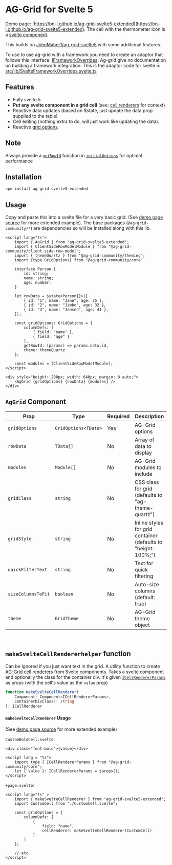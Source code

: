 # AG-Grid for Svelte 5

Demo page: [https://bn-l.github.io/ag-grid-svelte5-extended](https://bn-l.github.io/ag-grid-svelte5-extended). The cell with the thermometer icon is a [svelte component](src/routes/BoldCell.svelte).

This builds on [JohnMaher1/ag-grid-svelte5](https://github.com/JohnMaher1/ag-grid-svelte5) with some additional features.

To use to use ag-grid with a framework you need to create an adaptor that follows this interface: [IFrameworkOverrides](https://github.com/ag-grid/ag-grid/blob/424be7dcadf9b964056ee8c451af9b041ce8877a/packages/ag-grid-community/src/interfaces/iFrameworkOverrides.ts#L7). Ag-grid give no documentation on building a framework integration. This is the adaptor code for svelte 5: [src/lib/SvelteFrameworkOverrides.svelte.ts](src/lib/SvelteFrameworkOverrides.svelte.ts)


## Features

- Fully svelte 5
- **Put any svelte component in a grid cell** (see: [cell renderers](https://www.ag-grid.com/javascript-data-grid/component-cell-renderer/) for context)
- Reactive data updates (based on $state, just update the data prop supplied to the table)
- Cell editing (nothing extra to do, will just work like updating the data).
- Reactive [grid options](https://www.ag-grid.com/javascript-data-grid/grid-options/).

## Note

Always provide a [`getRowId`](https://www.ag-grid.com/javascript-data-grid/grid-options/#reference-rowModels-getRowId) function in [`initialOptions`](https://www.ag-grid.com/javascript-data-grid/grid-options/) for optimal performance

## Installation

```bash
npm install ag-grid-svelte5-extended
```

## Usage

Copy and paste this into a svelte file for a very basic grid. (See [demo page source](src/routes/+page.svelte) for more extended example). The base packages (`@ag-grid-community/*`) are dependencies so will be installed along with this lib.

```svelte
<script lang="ts">
    import { AgGrid } from "ag-grid-svelte5-extended";
    import { ClientSideRowModelModule } from "@ag-grid-community/client-side-row-model";
    import { themeQuartz } from "@ag-grid-community/theming";
    import {type GridOptions} from "@ag-grid-community/core"

    interface Person {
        id: string;
        name: string;
        age: number;
    }

    let rowData = $state<Person[]>([
        { id: "1", name: "Jane", age: 25 },
        { id: "2", name: "Jimbo", age: 32 },
        { id: "3", name: "Jensen", age: 41 },
    ]);

    const gridOptions: GridOptions = {
        columnDefs: [
            { field: "name" },
            { field: "age" }
        ],
        getRowId: (params) => params.data.id,
        theme: themeQuartz
    };

    const modules = [ClientSideRowModelModule];
</script>

<div style="height: 200px; width: 640px; margin: 0 auto;">
    <AgGrid {gridOptions} {rowData} {modules} />
</div>
```


## `AgGrid` Component

| Prop | Type | Required | Description |
|------|------|----------|-------------|
| `gridOptions` | `GridOptions<TData>` | Yes | AG-Grid options |
| `rowData` | `TData[]` | No | Array of data to display |
| `modules` | `Module[]` | No | AG-Grid modules to include |
| `gridClass` | `string` | No | CSS class for grid (defaults to "ag-theme-quartz") |
| `gridStyle` | `string` | No | Inline styles for grid container (defaults to "height: 100%;") |
| `quickFilterText` | `string` | No | Text for quick filtering |
| `sizeColumnsToFit` | `boolean` | No | Auto-size columns (default: true) |
| `theme` | `GridTheme` | No | AG-Grid theme object |

<br />

## `makeSvelteCellRendererhelper` function

Can be ignored if you just want text in the grid.  A utility function to create [AG-Grid cell renderers](https://www.ag-grid.com/javascript-data-grid/component-cell-renderer/) from Svelte components. Takes a svelte component and optionally the class for the container div. It's given [`ICellRendererParams`](https://www.ag-grid.com/javascript-data-grid/component-cell-renderer/#:~:text=The%20provided%20props%20(interface%20ICellRendererParams)%20are%3A) as props (with the cell's value as the `value` prop)

```typescript
function makeSvelteCellRenderer(
    Component: Component<ICellRendererParams>,
    containerDivClass?: string
): ICellRenderer
```

#### `makeSvelteCellRenderer` Usage

(See [demo page source](src/routes/+page.svelte) for more extended example)

`CustomBoldCell.svelte`:

```svelte
<div class="font-bold">{value}</div>

<script lang = "ts">
    import type { ICellRendererParams } from "@ag-grid-community/core";
    let { value }: ICellRendererParams = $props();
</script>
```

`+page.svelte`:

```svelte
<script lang="ts" >
    import { makeSvelteCellRenderer } from "ag-grid-svelte5-extended";
    import CustomCell from "./CustomCell.svelte";

    const gridOptions = {
        columnDefs: [
            {
                field: "name",
                cellRenderer: makeSvelteCellRenderer(CustomCell)
            }
        ]
    };

    // etc
</script>
```





